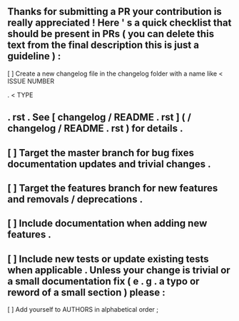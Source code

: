 Thanks
for
submitting
a
PR
your
contribution
is
really
appreciated
!
Here
'
s
a
quick
checklist
that
should
be
present
in
PRs
(
you
can
delete
this
text
from
the
final
description
this
is
just
a
guideline
)
:
-
[
]
Create
a
new
changelog
file
in
the
changelog
folder
with
a
name
like
<
ISSUE
NUMBER
>
.
<
TYPE
>
.
rst
.
See
[
changelog
/
README
.
rst
]
(
/
changelog
/
README
.
rst
)
for
details
.
-
[
]
Target
the
master
branch
for
bug
fixes
documentation
updates
and
trivial
changes
.
-
[
]
Target
the
features
branch
for
new
features
and
removals
/
deprecations
.
-
[
]
Include
documentation
when
adding
new
features
.
-
[
]
Include
new
tests
or
update
existing
tests
when
applicable
.
Unless
your
change
is
trivial
or
a
small
documentation
fix
(
e
.
g
.
a
typo
or
reword
of
a
small
section
)
please
:
-
[
]
Add
yourself
to
AUTHORS
in
alphabetical
order
;
